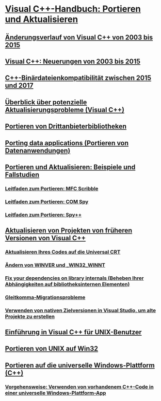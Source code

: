# [Visual C++-Handbuch: Portieren und Aktualisieren](visual-cpp-porting-and-upgrading-guide.md)
## [Änderungsverlauf von Visual C++ von 2003 bis 2015](visual-cpp-change-history-2003-2015.md)
## [Visual C++: Neuerungen von 2003 bis 2015](visual-cpp-what-s-new-2003-through-2015.md)
## [C++-Binärdateienkompatibilität zwischen 2015 und 2017](binary-compat-2015-2017.md)
## [Überblick über potenzielle Aktualisierungsprobleme (Visual C++)](overview-of-potential-upgrade-issues-visual-cpp.md)
## [Portieren von Drittanbieterbibliotheken](porting-third-party-libraries.md)
## [Porting data applications (Portieren von Datenanwendungen)](porting-data-applications.md)
## [Portieren und Aktualisieren: Beispiele und Fallstudien](porting-and-upgrading-examples-and-case-studies.md)
### [Leitfaden zum Portieren: MFC Scribble](porting-guide-mfc-scribble.md)
### [Leitfaden zum Portieren: COM Spy](porting-guide-com-spy.md)
### [Leitfaden zum Portieren: Spy++](porting-guide-spy-increment.md)
## [Aktualisieren von Projekten von früheren Versionen von Visual C++](upgrading-projects-from-earlier-versions-of-visual-cpp.md)
### [Aktualisieren Ihres Codes auf die Universal CRT](upgrade-your-code-to-the-universal-crt.md)
### [Ändern von WINVER und _WIN32_WINNT](modifying-winver-and-win32-winnt.md)
### [Fix your dependencies on library internals (Beheben Ihrer Abhängigkeiten auf bibliotheksinternen Elementen)](fix-your-dependencies-on-library-internals.md)
### [Gleitkomma-Migrationsprobleme](floating-point-migration-issues.md)
### [Verwenden von nativen Zielversionen in Visual Studio, um alte Projekte zu erstellen](use-native-multi-targeting.md)
## [Einführung in Visual C++ für UNIX-Benutzer](introduction-to-visual-cpp-for-unix-users.md)
## [Portieren von UNIX auf Win32](porting-from-unix-to-win32.md)
## [Portieren auf die universelle Windows-Plattform (C++)](porting-to-the-universal-windows-platform-cpp.md)
### [Vorgehensweise: Verwenden von vorhandenem C++-Code in einer universelle Windows-Plattform-App](how-to-use-existing-cpp-code-in-a-universal-windows-platform-app.md)
